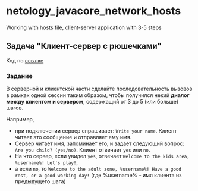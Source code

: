 # netology_javacore_network_hosts
Working with hosts file, client-server application with 3-5 steps 
## Задача "Клиент-сервер с рюшечками"
Код по [ссылке](https://github.com/A-Sakhmina/netology_javacore_network_hosts.git)
### Задание 
В серверной и клиентской части сделайте последовательность вызовов в рамках одной сессии таким образом, 
чтобы получился некий **диалог между клиентом и сервером**, содержащий от 3 до 5 (или больше) шагов. 

Например,
* при подключении сервер спрашивает: `Write your name`. Клиент читает это сообщение и отправляет ему имя.
* Сервер читает имя, запоминает его, и задает следующий вопрос: `Are you child? (yes/no)`. Клиент отвечает `yes` или `no`.
* На что сервер, если увидел `yes`, отвечает `Welcome to the kids area, %username%! Let's play!`, 
* а если `no`, то `Welcome to the adult zone, %username%! Have a good rest, or a good working day!` 
(где %username% - имя клиента из предыдущего шага)